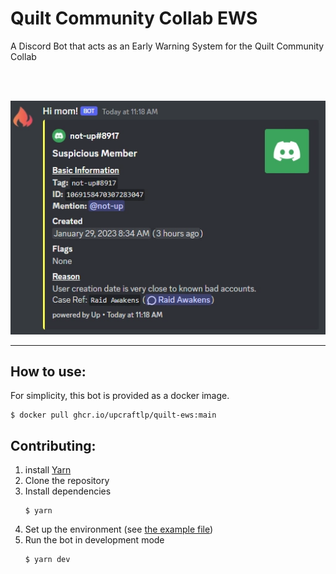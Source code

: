 # Quilt Community Collab EWS
A Discord Bot that acts as an Early Warning System for the Quilt Community Collab

<br>
<br>

![](.media/showcase.webp)

---

## How to use:

For simplicity, this bot is provided as a docker image.<br>
```
$ docker pull ghcr.io/upcraftlp/quilt-ews:main
```

## Contributing:

1. install [Yarn](https://classic.yarnpkg.com/en/docs/install)
2. Clone the repository
3. Install dependencies<br>
    ```
    $ yarn
    ```
4. Set up the environment (see [the example file](.env.example))
5. Run the bot in development mode<br>
    ```
    $ yarn dev
    ```
